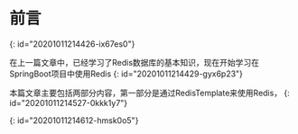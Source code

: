 # 前言
{: id="20201011214426-ix67es0"}

在上一篇文章中，已经学习了Redis数据库的基本知识，现在开始学习在SpringBoot项目中使用Redis
{: id="20201011214429-gyx6p23"}

本篇文章主要包括两部分内容，第一部分是通过RedisTemplate来使用Redis，
{: id="20201011214527-0kkk1y7"}

{: id="20201011214612-hmsk0o5"}
